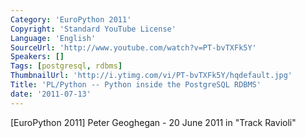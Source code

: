 ```yaml
---
Category: 'EuroPython 2011'
Copyright: 'Standard YouTube License'
Language: 'English'
SourceUrl: 'http://www.youtube.com/watch?v=PT-bvTXFk5Y'
Speakers: []
Tags: [postgresql, rdbms]
ThumbnailUrl: 'http://i.ytimg.com/vi/PT-bvTXFk5Y/hqdefault.jpg'
Title: 'PL/Python -- Python inside the PostgreSQL RDBMS'
date: '2011-07-13'
---
```

[EuroPython 2011] Peter Geoghegan - 20 June 2011 in "Track Ravioli"

